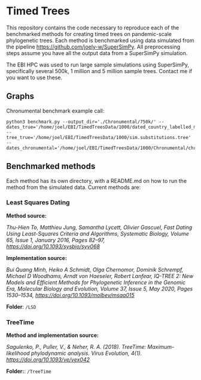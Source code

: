 # Timed Trees
This repository contains the code necessary to reproduce each of the benchmarked methods for creating timed trees on pandemic-scale phylogenetic trees.
Each method is benchmarked using data simulated from the pipeline https://github.com/joely-w/SuperSimPy. All preprocessing steps assume you have all the output data from a SuperSimPy simulation.


The EBI HPC was used to run large sample simulations using SuperSimPy, specifically several 500k, 1 million and 5 million sample trees.
Contact me if you want to use these.

## Graphs
Chronumental benchmark example call: 
```shell
python3 benchmark.py --output_dir='./Chronumental/750k/' --dates_true='/home/joel/EBI/TimedTreesData/1000/dated_country_labelled_metadata.tsv' --tree_true='/home/joel/EBI/TimedTreesData/1000/sim.substitutions.tree' --dates_chronumental='/home/joel/EBI/TimedTreesData/1000/Chronumental/chronumental_dates.tsv'
```
## Benchmarked methods
Each method has its own directory, with a README.md on how to run the method from the simulated data. 
Current methods are: 

### Least Squares Dating 
**Method source:** 

*Thu-Hien To, Matthieu Jung, Samantha Lycett, Olivier Gascuel, Fast Dating Using Least-Squares Criteria and Algorithms, Systematic Biology, Volume 65, Issue 1, January 2016, Pages 82–97, https://doi.org/10.1093/sysbio/syv068*

**Implementation source:** 

*Bui Quang Minh, Heiko A Schmidt, Olga Chernomor, Dominik Schrempf, Michael D Woodhams, Arndt von Haeseler, Robert Lanfear, IQ-TREE 2: New Models and Efficient Methods for Phylogenetic Inference in the Genomic Era, Molecular Biology and Evolution, Volume 37, Issue 5, May 2020, Pages 1530–1534, https://doi.org/10.1093/molbev/msaa015*

**Folder**: `/LSD`
### TreeTime
**Method and implementation source:** 

*Sagulenko, P., Puller, V., & Neher, R. A. (2018). TreeTime: Maximum-likelihood phylodynamic analysis. Virus Evolution, 4(1). https://doi.org/10.1093/ve/vex042*

**Folder:**: `/TreeTime`